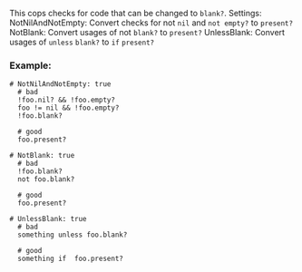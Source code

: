 This cops checks for code that can be changed to `blank?`.
Settings:
    NotNilAndNotEmpty: Convert checks for not `nil` and `not empty?`
                       to `present?`
    NotBlank: Convert usages of not `blank?` to `present?`
    UnlessBlank: Convert usages of `unless` `blank?` to `if` `present?`

### Example:
    # NotNilAndNotEmpty: true
      # bad
      !foo.nil? && !foo.empty?
      foo != nil && !foo.empty?
      !foo.blank?

      # good
      foo.present?

    # NotBlank: true
      # bad
      !foo.blank?
      not foo.blank?

      # good
      foo.present?

    # UnlessBlank: true
      # bad
      something unless foo.blank?

      # good
      something if  foo.present?